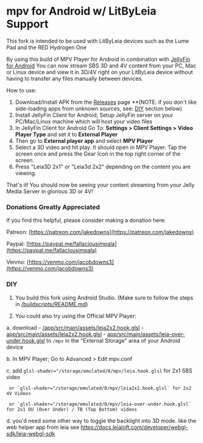 # mpv for Android w/ LitByLeia Support

This fork is intended to be used with LitByLeia devices such as the Lume Pad and the RED Hydrogen One

By using this build of MPV Player for Android in combination with [JellyFin for Android](https://github.com/jellyfin/jellyfin-android) You can now stream SBS 3D and 4V content from your PC, Mac or Linux device and view it in 3D/4V right on your LitByLeia device without having to transfer any files manually between devices.

How to use:
1. Download/Install APK from the [Releases](https://github.com/jakedowns/mpv-android/releases) page **(NOTE: if you don't like side-loading apps from unknown sources, see: [DIY](#DIY) section below)
2. Install JellyFin Client for Android, Setup JellyFin server on your PC/Mac/Linux machine which will host your video files
3. In JellyFin Client for Android Go To: **Settings > Client Settings > Video Player Type** and set it to **External Player**
4. Then go to **External player app** and select **MPV Player**
5. Select a 3D video and hit play. It should open in MPV Player. Tap the screen once and press the Gear Icon in the top right corner of the screen.
6. Press "Leia3D 2x1" or "Leia3d 2x2" depending on the content you are viewing.

That's it! You should now be seeing your content streaming from your Jelly Media Server in glorious 3D or 4V!

### Donations Greatly Appreciated

If you find this helpful, please consider making a donation here:

Patreon: [https://patreon.com/jakedowns](https://patreon.com/jakedowns)

Paypal: [https://paypal.me/fallaciousimpala](https://paypal.me/fallaciousimpala)

Venmo: [https://venmo.com/jacobdowns3](https://venmo.com/jacobdowns3)

### DIY

1. You build this fork using Android Studio. (Make sure to follow the steps in [/buildscripts/README.md](/buildscripts/README.md))

2. You could also try using the Official MPV Player:

  a. download 
     - [/app/src/main/assets/leia2x2.hook.glsl](/app/src/main/assets/leia2x2.hook.glsl) 
     - [app/src/main/assets/leia2x2.hook.glsl](app/src/main/assets/leia2x2.hook.glsl) 
     - [app/src/main/assets/leia-over-under.hook.glsl](app/src/main/assets/leia-over-under.hook.glsl) 
     to `/mpv` in the "External Storage" area of your Android device

  b. In MPV Player; Go to Advanced > Edit mpv.conf

  c. add `glsl-shader="/storage/emulated/0/mpv/leia.hook.glsl` for 2x1 SBS video 
  
     or `glsl-shader="/storage/emulated/0/mpv/leia2x2.hook.glsl` for 2x2 4V Videos
     
     or `glsl-shader="/storage/emulated/0/mpv/leia-over-under.hook.glsl` for 2x1 OU (Over Under) / TB (Top Bottom) videos

  d. you'd need some other way to toggle the backlight into 3D mode. like the web helper app from leia
     see https://docs.leialoft.com/developer/webgl-sdk/leia-webgl-sdk
